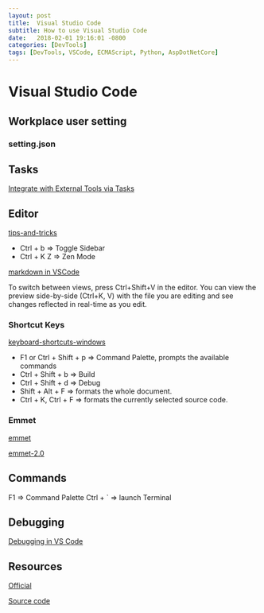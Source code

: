 ```yaml
---
layout: post
title:  Visual Studio Code
subtitle: How to use Visual Studio Code
date:   2018-02-01 19:16:01 -0800
categories: [DevTools]
tags: [DevTools, VSCode, ECMAScript, Python, AspDotNetCore]
---
```


# Visual Studio Code

## Workplace user setting

### setting.json

## Tasks

[Integrate with External Tools via Tasks](https://code.visualstudio.com/docs/editor/tasks#vscode)

## Editor

[tips-and-tricks](https://code.visualstudio.com/docs/getstarted/tips-and-tricks)

* Ctrl + b => Toggle Sidebar
* Ctrl + K Z => Zen Mode

[markdown in VSCode](https://code.visualstudio.com/docs/languages/markdown)

To switch between views, press Ctrl+Shift+V in the editor. You can view the preview side-by-side (Ctrl+K, V) with the file you are editing and see changes reflected in real-time as you edit.

### Shortcut Keys

[keyboard-shortcuts-windows](https://code.visualstudio.com/shortcuts/keyboard-shortcuts-windows.pdf)

* F1 or Ctrl + Shift + p => Command Palette, prompts the available commands
* Ctrl + Shift + b => Build
* Ctrl + Shift + d => Debug
* Shift + Alt + F => formats the whole document.
* Ctrl + K, Ctrl + F => formats the currently selected source code.

### Emmet

[emmet](https://code.visualstudio.com/docs/editor/emmet)

[emmet-2.0](https://code.visualstudio.com/blogs/2017/08/07/emmet-2.0)

## Commands

F1 => Command Palette
Ctrl + ` => launch Terminal

## Debugging

[Debugging in VS Code](https://code.visualstudio.com/docs/editor/debugging)

## Resources

[Official](https://code.visualstudio.com/)

[Source code](https://github.com/Microsoft/vscode)
